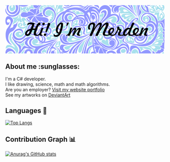 <img align = "center" src="banner_gh.png" alt="" >
<h2>About me :sunglasses:</h2>
<p>I'm a C# developer.<br>
  I like drawing, science, math and math algorithms.<br>
  Are you an employer? <a href="https://merdenhran.github.io/MerdenHran/">Visit my website portfolio</a><br>
  See my artworks on <a href="https://www.deviantart.com/merdenhran">DeviantArt</a>
</p>

<h2>Languages 📝</h2>

[![Top Langs](https://github-readme-stats.vercel.app/api/top-langs/?username=MerdenHran&theme=buefy)](https://github.com/anuraghazra/github-readme-stats)

<h2>Contribution Graph 📊</h2>

[![Anurag's GitHub stats](https://github-readme-stats.vercel.app/api?username=MerdenHran&theme=buefy&show_icons=true)](https://github.com/anuraghazra/github-readme-stats)


<!--
**MerdenHran/MerdenHran** is a ✨ _special_ ✨ repository because its `README.md` (this file) appears on your GitHub profile.

Here are some ideas to get you started:

- 🔭 I’m currently working on ...
- 🌱 I’m currently learning ...
- 👯 I’m looking to collaborate on ...
- 🤔 I’m looking for help with ...
- 💬 Ask me about ...
- 📫 How to reach me: ...
- 😄 Pronouns: ...
- ⚡ Fun fact: ...
-->
